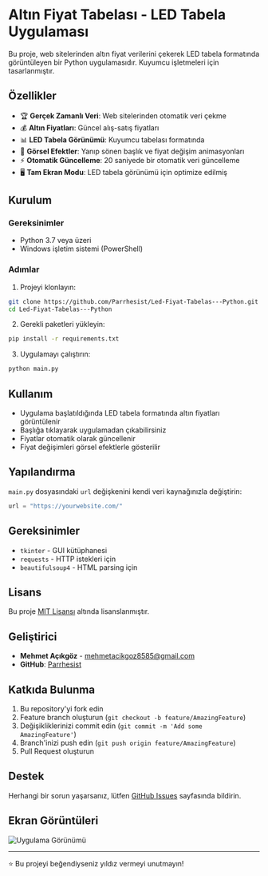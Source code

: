 # Altın Fiyat Tabelası - LED Tabela Uygulaması

Bu proje, web sitelerinden altın fiyat verilerini çekerek LED tabela formatında görüntüleyen bir Python uygulamasıdır. Kuyumcu işletmeleri için tasarlanmıştır.

## Özellikler

- 🏆 **Gerçek Zamanlı Veri**: Web sitelerinden otomatik veri çekme
- 💰 **Altın Fiyatları**: Güncel alış-satış fiyatları
- 📊 **LED Tabela Görünümü**: Kuyumcu tabelası formatında
- 🎨 **Görsel Efektler**: Yanıp sönen başlık ve fiyat değişim animasyonları
- ⚡ **Otomatik Güncelleme**: 20 saniyede bir otomatik veri güncelleme
- 🖥️ **Tam Ekran Modu**: LED tabela görünümü için optimize edilmiş

## Kurulum

### Gereksinimler

- Python 3.7 veya üzeri
- Windows işletim sistemi (PowerShell)

### Adımlar

1. Projeyi klonlayın:
```bash
git clone https://github.com/Parrhesist/Led-Fiyat-Tabelas---Python.git
cd Led-Fiyat-Tabelas---Python
```

2. Gerekli paketleri yükleyin:
```bash
pip install -r requirements.txt
```

3. Uygulamayı çalıştırın:
```bash
python main.py
```

## Kullanım

- Uygulama başlatıldığında LED tabela formatında altın fiyatları görüntülenir
- Başlığa tıklayarak uygulamadan çıkabilirsiniz
- Fiyatlar otomatik olarak güncellenir
- Fiyat değişimleri görsel efektlerle gösterilir

## Yapılandırma

`main.py` dosyasındaki `url` değişkenini kendi veri kaynağınızla değiştirin:

```python
url = "https://yourwebsite.com/"
```

## Gereksinimler

- `tkinter` - GUI kütüphanesi
- `requests` - HTTP istekleri için
- `beautifulsoup4` - HTML parsing için

## Lisans

Bu proje [MIT Lisansı](LICENSE) altında lisanslanmıştır.

## Geliştirici

- **Mehmet Açıkgöz** - [mehmetacikgoz8585@gmail.com](mailto:mehmetacikgoz8585@gmail.com)
- **GitHub**: [Parrhesist](https://github.com/Parrhesist)

## Katkıda Bulunma

1. Bu repository'yi fork edin
2. Feature branch oluşturun (`git checkout -b feature/AmazingFeature`)
3. Değişikliklerinizi commit edin (`git commit -m 'Add some AmazingFeature'`)
4. Branch'inizi push edin (`git push origin feature/AmazingFeature`)
5. Pull Request oluşturun

## Destek

Herhangi bir sorun yaşarsanız, lütfen [GitHub Issues](https://github.com/Parrhesist/Led-Fiyat-Tabelas---Python/issues) sayfasında bildirin.

## Ekran Görüntüleri

![Uygulama Görünümü](screenshots/app_screenshot.png)

---

⭐ Bu projeyi beğendiyseniz yıldız vermeyi unutmayın!
